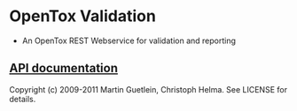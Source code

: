OpenTox Validation
==================

* An OpenTox REST Webservice for validation and reporting

[API documentation](http://rdoc.info/github/opentox/validation)
--------------------------------------------------------------

Copyright (c) 2009-2011 Martin Guetlein, Christoph Helma. See LICENSE for details.
